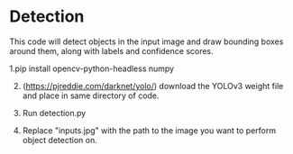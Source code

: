 # Detection
This code will detect objects in the input image and draw bounding boxes around them, along with labels and confidence scores.

1.pip install opencv-python-headless numpy

2. (https://pjreddie.com/darknet/yolo/) download the YOLOv3 weight file and place in same directory of code.

3. Run detection.py

4. Replace "inputs\.jpg" with the path to the image you want to perform object detection on.

